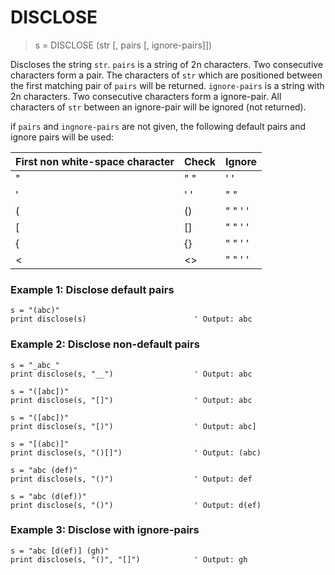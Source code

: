 # DISCLOSE

> s = DISCLOSE (str [, pairs [, ignore-pairs]])

Discloses the string `str`. `pairs` is a string of 2n characters. Two consecutive characters form a pair. The characters of `str` which are positioned between the first matching pair of `pairs` will be returned. `ignore-pairs` is a string with 2n characters. Two consecutive characters form a ignore-pair. All characters of `str` between an ignore-pair will be ignored (not returned).

if `pairs` and  `ingnore-pairs` are not given, the following default pairs and ignore pairs will be used:

| First non white-space character | Check | Ignore  |
|---------------------------------|-------|---------|
| "                               | " "   | ' '     |
| '                               | ' '   | " "     |
| (                               | ()    | " " ' ' |
| [                               | []    | " " ' ' |
| {                               | {}    | " " ' ' |
| <                               | <>    | " " ' ' |

### Example 1: Disclose default pairs

```
s = "(abc)"
print disclose(s)                        ' Output: abc
```

### Example 2: Disclose non-default pairs

```
s = "_abc_"
print disclose(s, "__")                  ' Output: abc

s = "([abc])"
print disclose(s, "[]")                  ' Output: abc

s = "([abc])"
print disclose(s, "[)")                  ' Output: abc]

s = "[(abc)]"
print disclose(s, "()[]")                ' Output: (abc)

s = "abc (def)"
print disclose(s, "()")                  ' Output: def

s = "abc (d(ef))"
print disclose(s, "()")                  ' Output: d(ef)
```

### Example 3: Disclose with ignore-pairs

```
s = "abc [d(ef)] (gh)"
print disclose(s, "()", "[]")            ' Output: gh
```
